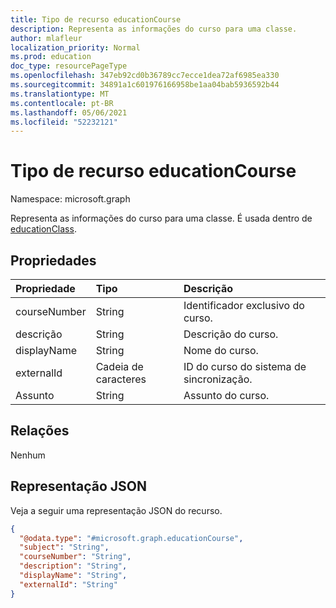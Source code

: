 ```yaml
---
title: Tipo de recurso educationCourse
description: Representa as informações do curso para uma classe.
author: mlafleur
localization_priority: Normal
ms.prod: education
doc_type: resourcePageType
ms.openlocfilehash: 347eb92cd0b36789cc7ecce1dea72af6985ea330
ms.sourcegitcommit: 34891a1c601976166958be1aa04bab5936592b44
ms.translationtype: MT
ms.contentlocale: pt-BR
ms.lasthandoff: 05/06/2021
ms.locfileid: "52232121"
---
```

# <a name="educationcourse-resource-type"></a>Tipo de recurso educationCourse

Namespace: microsoft.graph

Representa as informações do curso para uma classe. É usada dentro de [educationClass](educationclass.md).

## <a name="properties"></a>Propriedades

| Propriedade     | Tipo   | Descrição                               |
| :----------- | :----- | :---------------------------------------- |
| courseNumber | String | Identificador exclusivo do curso.         |
| descrição  | String | Descrição do curso.                |
| displayName  | String | Nome do curso.                       |
| externalId   | Cadeia de caracteres | ID do curso do sistema de sincronização. |
| Assunto      | String | Assunto do curso.                    |

## <a name="relationships"></a>Relações

Nenhum

## <a name="json-representation"></a>Representação JSON

Veja a seguir uma representação JSON do recurso.

<!-- {
  "blockType": "resource",
  "@odata.type": "microsoft.graph.educationCourse"
}
-->

```json
{
  "@odata.type": "#microsoft.graph.educationCourse",
  "subject": "String",
  "courseNumber": "String",
  "description": "String",
  "displayName": "String",
  "externalId": "String"
}
```
